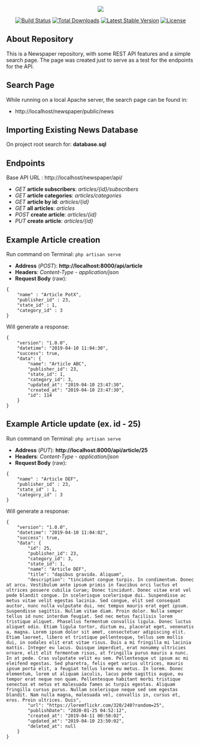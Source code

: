 <p align="center"><img src="https://laravel.com/assets/img/components/logo-laravel.svg"></p>

<p align="center">
<a href="https://travis-ci.org/laravel/framework"><img src="https://travis-ci.org/laravel/framework.svg" alt="Build Status"></a>
<a href="https://packagist.org/packages/laravel/framework"><img src="https://poser.pugx.org/laravel/framework/d/total.svg" alt="Total Downloads"></a>
<a href="https://packagist.org/packages/laravel/framework"><img src="https://poser.pugx.org/laravel/framework/v/stable.svg" alt="Latest Stable Version"></a>
<a href="https://packagist.org/packages/laravel/framework"><img src="https://poser.pugx.org/laravel/framework/license.svg" alt="License"></a>
</p>

## About Repository

This is a Newspaper repository, with some REST API features and a simple search page. The page was created just to serve as a test for the endpoints for the API.

## Search Page

While running on a local Apache server, the search page can be found in:

- http://localhost/newspaper/public/news

## Importing Existing News Database

On project root search for: **database.sql**

## Endpoints

Base API URL : http://localhost/newspaper/api/

- *GET* **article subscribers**: *articles/{id}/subscribers*
- *GET* **article categories**: *articles/categories*
- *GET* **article by id**: *articles/{id}*
- *GET* **all articles**: *articles*
- *POST* **create article**: *articles/{id}*
- *PUT* **create article**: *articles/{id}*

## Example Article creation

Run command on Terminal: ``php artisan serve`` 

- **Address** (*POST*): **http://localhost:8000/api/article**
- **Headers**: *Content-Type - application/json*
- **Request Body** (raw): 
```
{ 
    "name" : "Article PotX", 
    "publisher_id" : 23, 
    "state_id" : 1, 
    "category_id" : 3 
}
```
Will generate a response:
```
{
    "version": "1.0.0",
    "datetime": "2019-04-10 11:04:30",
    "success": true,
    "data": {
        "name": "Article ABC",
        "publisher_id": 23,
        "state_id": 1,
        "category_id": 3,
        "updated_at": "2019-04-10 23:47:30",
        "created_at": "2019-04-10 23:47:30",
        "id": 114
    }
}
```

## Example Article update (ex. id - 25)

Run command on Terminal: ``php artisan serve`` 

- **Address** (*PUT*): **http://localhost:8000/api/article/25**
- **Headers**: *Content-Type - application/json*
- **Request Body** (raw): 
```
{ 
    "name" : "Article DEF", 
    "publisher_id" : 23, 
    "state_id" : 1, 
    "category_id" : 3 
}
```
Will generate a response:
```
{
    "version": "1.0.0",
    "datetime": "2019-04-10 11:04:02",
    "success": true,
    "data": {
        "id": 25,
        "publisher_id": 23,
        "category_id": 3,
        "state_id": 1,
        "name": "Article DEF",
        "title": "dapibus gravida. Aliquam",
        "description": "tincidunt congue turpis. In condimentum. Donec at arcu. Vestibulum ante ipsum primis in faucibus orci luctus et ultrices posuere cubilia Curae; Donec tincidunt. Donec vitae erat vel pede blandit congue. In scelerisque scelerisque dui. Suspendisse ac metus vitae velit egestas lacinia. Sed congue, elit sed consequat auctor, nunc nulla vulputate dui, nec tempus mauris erat eget ipsum. Suspendisse sagittis. Nullam vitae diam. Proin dolor. Nulla semper tellus id nunc interdum feugiat. Sed nec metus facilisis lorem tristique aliquet. Phasellus fermentum convallis ligula. Donec luctus aliquet odio. Etiam ligula tortor, dictum eu, placerat eget, venenatis a, magna. Lorem ipsum dolor sit amet, consectetuer adipiscing elit. Etiam laoreet, libero et tristique pellentesque, tellus sem mollis dui, in sodales elit erat vitae risus. Duis a mi fringilla mi lacinia mattis. Integer eu lacus. Quisque imperdiet, erat nonummy ultricies ornare, elit elit fermentum risus, at fringilla purus mauris a nunc. In at pede. Cras vulputate velit eu sem. Pellentesque ut ipsum ac mi eleifend egestas. Sed pharetra, felis eget varius ultrices, mauris ipsum porta elit, a feugiat tellus lorem eu metus. In lorem. Donec elementum, lorem ut aliquam iaculis, lacus pede sagittis augue, eu tempor erat neque non quam. Pellentesque habitant morbi tristique senectus et netus et malesuada fames ac turpis egestas. Aliquam fringilla cursus purus. Nullam scelerisque neque sed sem egestas blandit. Nam nulla magna, malesuada vel, convallis in, cursus et, eros. Proin ultrices. Duis",
        "url": "https://loremflickr.com/320/240?random=25",
        "publishDate": "2020-01-25 04:52:12",
        "created_at": "2019-04-11 00:50:02",
        "updated_at": "2019-04-10 23:50:02",
        "deleted_at": null
    }
}
```